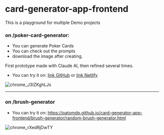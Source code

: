 # card-generator-app-frontend
This is a playground for multiple Demo projects


### on /poker-card-generator:
- You can generate Poker Cards
- You can check out the prompts
- download the image after creating.

First prototype made with Claude AI, then refined several times.
- You can try it on:
[link GitHub](https://patomdp.github.io/card-generator-app-frontend/poker-card-generator/index.html)
or
[link Netlify](https://pokercardgenerator.netlify.app/)


![chrome_J3IZKghLJs](https://github.com/user-attachments/assets/c9c8763c-6ec3-489f-96ff-59de41c32a47)

---
### on /brush-generator

- You can try it on: https://patomdp.github.io/card-generator-app-frontend/brush-generator/random-brush-generator.html

![chrome_rXedRjDwTY](https://github.com/user-attachments/assets/773b082f-0e25-4210-baa7-b101ace57466)
